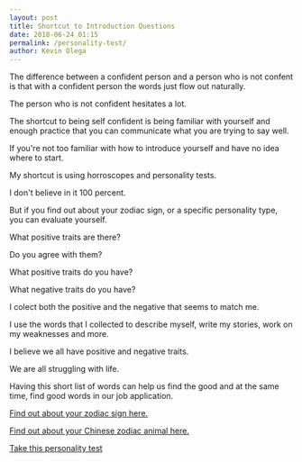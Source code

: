 ```yaml
--- 
layout: post 
title: Shortcut to Introduction Questions
date: 2018-06-24 01:15
permalink: /personality-test/ 
author: Kevin Olega 
--- 
```



The difference between a confident person and a person who is not confent is that with a confident person the words just flow out naturally.

The person who is not confident hesitates a lot.

The shortcut to being self confident is being familiar with yourself and enough practice that you can communicate what you are trying to say well.

If you're not too familiar with how to introduce yourself and have no idea where to start.

My shortcut is using horroscopes and personality tests.

I don't believe in it 100 percent.

But if you find out about your zodiac sign, or a specific personality type, you can evaluate yourself.

What positive traits are there?

Do you agree with them?

What positive traits do you have?

What negative traits do you have?

I colect both the positive and the negative that seems to match me.

I use the words that I collected to describe myself, write my stories, work on my weaknesses and more.

I believe we all have positive and negative traits.

We are all struggling with life.

Having this short list of words can help us find the good and at the same time, find good words in our job application.

[Find out about your zodiac sign here.](https://www.horoscope.com/us/index.aspx)


[Find out about your Chinese zodiac animal here.](https://www.astrology.com/us/horoscope/index-chinese.aspx)

[Take this personality test](https://www.16personalities.com/free-personality-test)